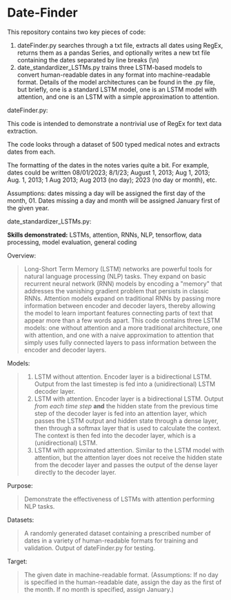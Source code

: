 # Date-Finder

This repository contains two key pieces of code: 
  1. dateFinder.py searches through a txt file, extracts all dates using RegEx, returns them as a pandas Series,         and optionally writes a new txt file containing the dates separated by line breaks (\n)
  2. date_standardizer_LSTMs.py trains three LSTM-based models to convert human-readable dates in any format into        machine-readable format. Details of the model architectures can be found in the .py file, but briefly, one is       a standard LSTM model, one is an LSTM model with attention, and one is an LSTM with a simple approximation to       attention.

dateFinder.py:


This code is intended to demonstrate a nontrivial use of RegEx for text data extraction.

The code looks through a dataset of 500 typed medical notes and extracts dates from each.

The formatting of the dates in the notes varies quite a bit. For example, dates could be written 08/01/2023; 8/1/23; August 1, 2013; Aug 1, 2013; Aug. 1, 2013; 1 Aug 2013; Aug 2013 (no day); 2023 (no day or month), etc.

Assumptions: dates missing a day will be assigned the first day of the month, 01. Dates missing a day and month will be assigned January first of the given year.

date_standardizer_LSTMs.py:

**Skills demonstrated:** LSTMs, attention, RNNs, NLP, tensorflow, data processing, model evaluation, general coding

Overview: 

> Long-Short Term Memory (LSTM) networks are powerful tools for natural language processing (NLP) tasks. They expand on basic recurrent neural network (RNN) models by encoding a "memory" that addresses the vanishing gradient problem that persists in classic RNNs. Attention models expand on traditional RNNs by passing more information between encoder and decoder layers, thereby allowing the model to learn important features connecting parts of text that appear more than a few words apart. This code contains three LSTM models: one without attention and a more traditional architecture, one with attention, and one with a naive approximation to attention that simply uses fully connected layers to pass information between the encoder and decoder layers.

Models:

> 1. LSTM without attention. Encoder layer is a bidirectional LSTM. Output from the last timestep is fed into a (unidirectional) LSTM decoder layer.
>2. LSTM with attention. Encoder layer is a bidirectional LSTM. Output <i> from each time step </i> **and** the hidden state from the previous time step of the decoder layer is fed into an attention layer, which passes the LSTM output and hidden state through a dense layer, then through a softmax layer that is used to calculate the context. The context is then fed into the decoder layer, which is a (unidirectional) LSTM.
>3. LSTM with approximated attention. Similar to the LSTM model with attention, but the attention layer does not receive the hidden state from the decoder layer and passes the output of the dense layer directly to the decoder layer.

Purpose: 
> Demonstrate the effectiveness of LSTMs with attention performing NLP tasks.

Datasets: 

> A randomly generated dataset containing a prescribed number of dates in a variety of human-readable formats for training and validation. Output of dateFinder.py for testing.

Target:

> The given date in machine-readable format. (Assumptions: If no day is specified in the human-readable date, assign the day as the first of the month. If no month is specified, assign January.)
